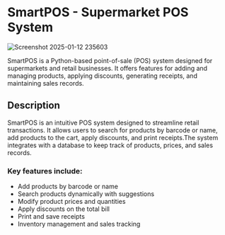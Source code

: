 # SmartPOS - Supermarket POS System

![Screenshot 2025-01-12 235603](https://github.com/user-attachments/assets/6959ede2-6b6e-49f1-a914-54f9714a6b08)


SmartPOS is a Python-based point-of-sale (POS) system designed for supermarkets and retail businesses. It offers features for adding and managing products, applying discounts, generating receipts, and maintaining sales records.

## Description

SmartPOS is an intuitive POS system designed to streamline retail transactions. It allows users to search for products by barcode or name, add products to the cart, apply discounts, and print receipts.The system integrates with a database to keep track of products, prices, and sales records.

### Key features include:


* Add products by barcode or name
* Search products dynamically with suggestions
* Modify product prices and quantities
* Apply discounts on the total bill
* Print and save receipts
* Inventory management and sales tracking



